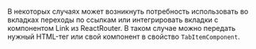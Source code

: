 В некоторых случаях может возникнуть потребность использовать во вкладках переходы по ссылкам
или интегрировать вкладки с компонентом Link из ReactRouter. В таком случае можно передать нужный HTML-тег
или свой компонент в свойство `TabItemComponent`.
